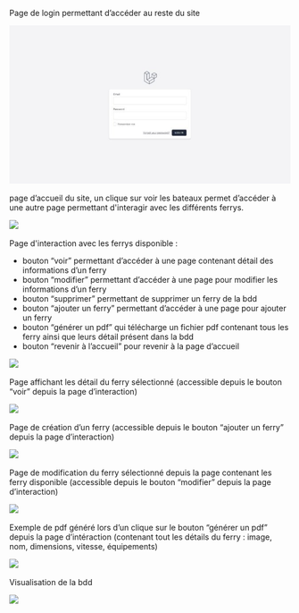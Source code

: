 Page de login permettant d’accéder au reste du site

![](readmefiles/Aspose.Words.8fed5b3f-673a-4464-aae7-145e4d4b954d.001.jpeg)

page d’accueil du site, un clique sur voir les bateaux permet d’accéder à une autre page permettant d'interagir avec les différents ferrys.

![](Aspose.Words.8fed5b3f-673a-4464-aae7-145e4d4b954d.002.jpeg)

Page d'interaction avec les ferrys disponible :

- bouton “voir” permettant d’accéder à une page contenant détail des informations d’un ferry
- bouton “modifier” permettant d’accéder à une page pour modifier les informations d’un ferry
- bouton “supprimer” permettant de supprimer un ferry de la bdd
- bouton “ajouter un ferry” permettant d’accéder à une page pour ajouter un ferry
- bouton “générer un pdf” qui télécharge un fichier pdf contenant tous les ferry ainsi que leurs détail présent dans la bdd
- bouton “revenir à l’accueil” pour revenir à la page d’accueil

![](Aspose.Words.8fed5b3f-673a-4464-aae7-145e4d4b954d.003.jpeg)

Page affichant les détail du ferry sélectionné (accessible depuis le bouton “voir” depuis la page d’interaction)

![](Aspose.Words.8fed5b3f-673a-4464-aae7-145e4d4b954d.004.jpeg)

Page de création d’un ferry (accessible depuis le bouton “ajouter un ferry” depuis la page d’interaction)

![](Aspose.Words.8fed5b3f-673a-4464-aae7-145e4d4b954d.005.jpeg)

Page de modification du ferry sélectionné depuis la page contenant les ferry disponible (accessible depuis le bouton “modifier” depuis la page d’interaction)

![](Aspose.Words.8fed5b3f-673a-4464-aae7-145e4d4b954d.006.jpeg)

Exemple de pdf généré lors d’un clique sur le bouton “générer un pdf” depuis la page d’intéraction (contenant tout les détails du ferry : image, nom, dimensions, vitesse, équipements)

![](Aspose.Words.8fed5b3f-673a-4464-aae7-145e4d4b954d.007.jpeg)

Visualisation de la bdd

![](Aspose.Words.8fed5b3f-673a-4464-aae7-145e4d4b954d.008.jpeg)
